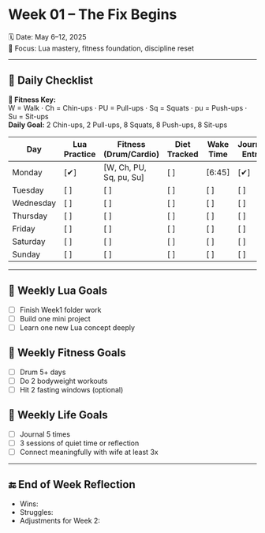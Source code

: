 # Week 01 – The Fix Begins

🗓 Date: May 6–12, 2025  
🎯 Focus: Lua mastery, fitness foundation, discipline reset

---

## 🔁 Daily Checklist  
**🧩 Fitness Key:**  
W = Walk · Ch = Chin-ups · PU = Pull-ups · Sq = Squats · pu = Push-ups · Su = Sit-ups  
**Daily Goal:** 2 Chin-ups, 2 Pull-ups, 8 Squats, 8 Push-ups, 8 Sit-ups

| Day       | Lua Practice | Fitness (Drum/Cardio)   | Diet Tracked | Wake Time | Journal Entry | BG AM  | BG PM |
| --------- | ------------ | ----------------------- | ------------ | --------- | ------------- | ------ | ----- |
| Monday    | [✔]          | [W, Ch, PU, Sq, pu, Su] | [ ]          | [6:45]    | [✔]           | [ 295] | [ ]   |
| Tuesday   | [ ]          | [ ]                     | [ ]          | [ ]       | [ ]           | [ ]    | [ ]   |
| Wednesday | [ ]          | [ ]                     | [ ]          | [ ]       | [ ]           | [ ]    | [ ]   |
| Thursday  | [ ]          | [ ]                     | [ ]          | [ ]       | [ ]           | [ ]    | [ ]   |
| Friday    | [ ]          | [ ]                     | [ ]          | [ ]       | [ ]           | [ ]    | [ ]   |
| Saturday  | [ ]          | [ ]                     | [ ]          | [ ]       | [ ]           | [ ]    | [ ]   |
| Sunday    | [ ]          | [ ]                     | [ ]          | [ ]       | [ ]           | [ ]    | [ ]   |

---

## 🧠 Weekly Lua Goals
- [ ] Finish Week1 folder work
- [ ] Build one mini project
- [ ] Learn one new Lua concept deeply

## 💪 Weekly Fitness Goals
- [ ] Drum 5+ days
- [ ] Do 2 bodyweight workouts
- [ ] Hit 2 fasting windows (optional)

## 🧘 Weekly Life Goals
- [ ] Journal 5 times
- [ ] 3 sessions of quiet time or reflection
- [ ] Connect meaningfully with wife at least 3x

---

## 🔚 End of Week Reflection
- Wins:
- Struggles:
- Adjustments for Week 2:
